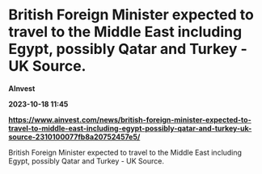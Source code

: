# British Foreign Minister expected to travel to the Middle East including Egypt, possibly Qatar and Turkey - UK Source.
**AInvest**

**2023-10-18 11:45**

**https://www.ainvest.com/news/british-foreign-minister-expected-to-travel-to-middle-east-including-egypt-possibly-qatar-and-turkey-uk-source-2310100077fb8a20752457e5/**

British Foreign Minister expected to travel to the Middle East including Egypt, possibly Qatar and Turkey - UK Source.
